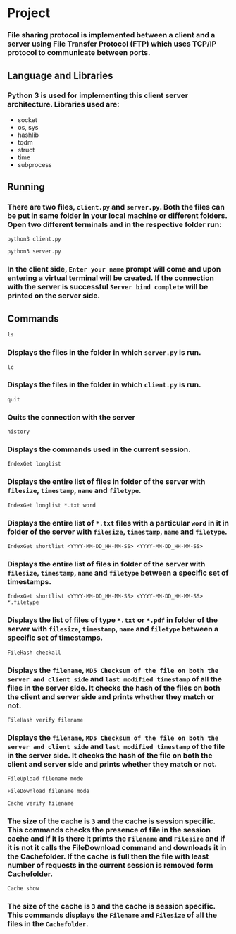 # Project
### File sharing protocol is implemented between a client and a server using File Transfer Protocol (FTP) which uses TCP/IP protocol to communicate between ports.

## Language and Libraries
### Python 3 is used for implementing this client server architecture. Libraries used are: 
- socket
- os, sys
- hashlib
- tqdm
- struct
- time
- subprocess

## Running
### There are two files, `client.py` and `server.py`. Both the files can be put in same folder in your local machine or different folders. Open two different terminals and in the respective folder run:
``` console
python3 client.py
```
``` console
python3 server.py
```
### In the client side, `Enter your name` prompt will come and upon entering a virtual terminal will be created. If the connection with the server is successful `Server bind complete` will be printed on the server side.

## Commands
``` console
ls
````
### Displays the files in the folder in which `server.py` is run.

``` console
lc
```
### Displays the files in the folder in which `client.py` is run.

``` console
quit
```
### Quits the connection with the server

``` console
history
```
### Displays the commands used in the current session.

``` console
IndexGet longlist
```
### Displays the entire list of files in folder of the server with `filesize`, `timestamp`, `name` and `filetype`.

``` console
IndexGet longlist *.txt word
```
### Displays the entire list of `*.txt` files with a particular `word` in it in folder of the server with `filesize`, `timestamp`, `name` and `filetype`.

``` console
IndexGet shortlist <YYYY-MM-DD_HH-MM-SS> <YYYY-MM-DD_HH-MM-SS>
```
### Displays the entire list of files in folder of the server with `filesize`, `timestamp`, `name` and `filetype` between a specific set of timestamps. 

``` console
IndexGet shortlist <YYYY-MM-DD_HH-MM-SS> <YYYY-MM-DD_HH-MM-SS> *.filetype
```
### Displays the list of files of type `*.txt` or `*.pdf` in folder of the server with `filesize`, `timestamp`, `name` and `filetype` between a specific set of timestamps. 

``` console
FileHash checkall
```
### Displays the `filename`, `MD5 Checksum of the file on both the server and client side` and `last modified timestamp` of all the files in the server side. It checks the hash of the files on both the client and server side and prints whether they match or not.

``` console
FileHash verify filename
```
### Displays the `filename`, `MD5 Checksum of the file on both the server and client side` and `last modified timestamp` of  the file in the server side. It checks the hash of the file on both the client and server side and prints whether they match or not.


``` console
FileUpload filename mode
```
``` console
FileDownload filename mode
```
``` console
Cache verify filename
```
### The size of the cache is `3` and the cache is session specific. This commands checks the presence of file in the session cache and if it is there it prints the `Filename` and `Filesize` and if it is not it calls the FileDownload command and downloads it in the Cachefolder. If the cache is full then the file with least number of requests in the current session is removed form Cachefolder.

``` console
Cache show
```
###  The size of the cache is `3` and the cache is session specific. This commands displays the `Filename` and `Filesize` of all the files in the `Cachefolder`.